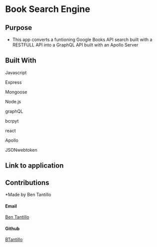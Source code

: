 # Book Search Engine 

## Purpose

* This app converts a funtioning Google Books API search built with a RESTFULL API into a GraphQL API built with an Apollo Server

## Built With

<p>Javascript</p>
<p>Express</p>
<p>Mongoose</p>
<p>Node.js</p>
<p>graphQL</p>
<p>bcrpyt</p>
<p>react</p>
<p>Apollo</p>
<p>JSONwebtoken</p>

## Link to application



## Contributions

*Made by Ben Tantillo
<p>
<h4>Email</h4>
<a href="mailto:bentantillo@gmail.com">Ben Tantillo </a>
</p>
<p>
<h4>Github</h4>
<a href="https://github.com/BTantillo">BTantillo </a>
</p>


